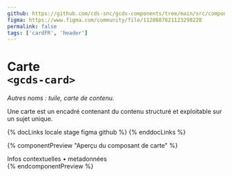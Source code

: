 ```yaml
---
github: https://github.com/cds-snc/gcds-components/tree/main/src/components/gcds-card
figma: https://www.figma.com/community/file/1128687821123298228
permalink: false
tags: ['cardFR', 'header']
---
```


# Carte <br>`<gcds-card>`

_Autres noms : tuile, carte de contenu._

Une carte est un encadré contenant du contenu structuré et exploitable sur un sujet unique.

{% docLinks locale stage figma github %}
{% enddocLinks %}

{% componentPreview "Aperçu du composant de carte" %}
<gcds-card card-title="Titre de la carte" tag="Balise" description="Description destinée à accompagner le titre. Les textes plus longs seront tronqués avec ..." href="#">

<div slot="footer">Infos contextuelles • metadonnées</div>
</gcds-card>
{% endcomponentPreview %}
